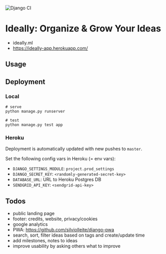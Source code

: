 ![Django CI](https://github.com/stefanbschneider/ideally/workflows/Django%20CI/badge.svg)

# Ideally: Organize & Grow Your Ideas

* ideally.ml
* https://ideally-app.herokuapp.com/

## Usage



## Deployment

### Local

```
# serve
python manage.py runserver

# test
python manage.py test app
```

### Heroku

Deployment is automatically updated with new pushes to `master`.

Set the following config vars in Heroku (= env vars):

* `DJANGO_SETTINGS_MODULE`: `project.prod_settings`
* `DJANGO_SECRET_KEY`: `<randomly-generated-secret-key>`
* `DATABASE_URL`: URL to Heroku Postgres DB
* `SENDGRID_API_KEY`: `<sendgrid-api-key>`

## Todos

* public landing page
* footer: credits, website, privacy/cookies
* google analytics
* PWA: https://github.com/silviolleite/django-pwa
* search, sort, filter ideas based on tags and create/update time
* add milestones, notes to ideas
* improve usability by asking others what to improve

